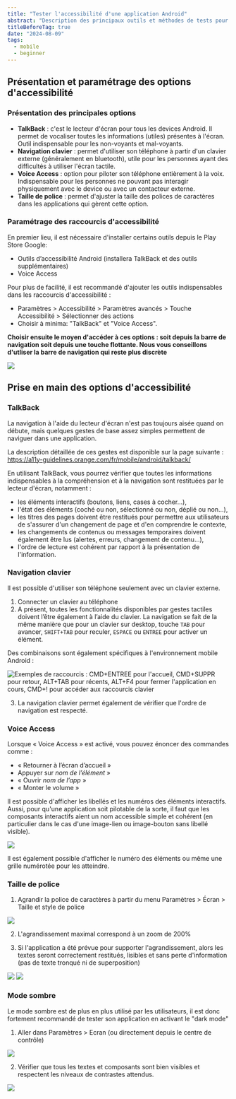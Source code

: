 ```yaml
---
title: "Tester l'accessibilité d'une application Android"
abstract: "Description des principaux outils et méthodes de tests pour évaluer rapidement l'accessibilité d'une application Android"
titleBeforeTag: true
date: "2024-08-09"
tags:
  - mobile
  - beginner
---
```


## Présentation et paramétrage des options d'accessibilité

### Présentation des principales options
- **TalkBack** : c'est le lecteur d'écran pour tous les devices Android. Il permet de vocaliser toutes les informations (utiles) présentes à l'écran. Outil indispensable pour les non-voyants et mal-voyants.
- **Navigation clavier** : permet d'utiliser son téléphone à partir d'un clavier externe (généralement en bluetooth), utile pour les personnes ayant des difficultés à utiliser l'écran tactile.
- **Voice Access** : option pour piloter son téléphone entièrement à la voix. Indispensable pour les personnes ne pouvant pas interagir physiquement avec le device ou avec un contacteur externe.
- **Taille de police** : permet d'ajuster la taille des polices de caractères dans les applications qui gèrent cette option.


### Paramétrage des raccourcis d'accessibilité
En premier lieu, il est nécessaire d'installer certains outils depuis le Play Store Google:
- Outils d’accessibilité Android (installera TalkBack et des outils supplémentaires)
- Voice Access

Pour plus de facilité, il est recommandé d'ajouter les outils indispensables dans les raccourcis d'accessibilité :
- Paramètres > Accessibilité > Paramètres avancés > Touche Accessibilité > Sélectionner des actions
- Choisir à minima: "TalkBack" et "Voice Access".

**Choisir ensuite le moyen d'accéder à ces options : soit depuis la barre de navigation soit depuis une touche flottante. Nous vous conseillons d'utliser la barre de navigation qui reste plus discrète**

  ![](https://github.com/user-attachments/assets/a6de7363-aa83-419c-a549-ed84c87bd10a)



## Prise en main des options d'accessibilité

### TalkBack
La navigation à l'aide du lecteur d'écran n'est pas toujours aisée quand on débute, mais quelques gestes de base assez simples permettent de naviguer dans une application.

La description détaillée de ces gestes est disponible sur la page suivante : https://a11y-guidelines.orange.com/fr/mobile/android/talkback/

En utilisant TalkBack, vous pourrez vérifier que toutes les informations indispensables à la compréhension et à la navigation sont restituées par le lecteur d'écran, notamment :
- les éléments interactifs (boutons, liens, cases à cocher...),
- l'état des éléments (coché ou non, sélectionné ou non, déplié ou non...),
- les titres des pages doivent être restitués pour permettre aux utilisateurs de s'assurer d'un changement de page et d'en comprendre le contexte,
- les changements de contenus ou messages temporaires doivent également être lus (alertes, erreurs, changement de contenu...),
- l'ordre de lecture est cohérent par rapport à la présentation de l'information.


### Navigation clavier
Il est possible d'utiliser son téléphone seulement avec un clavier externe.
1. Connecter un clavier au téléphone
2. A présent, toutes les fonctionnalités disponibles par gestes tactiles doivent l’être également à l’aide du clavier.
La navigation se fait de la même manière que pour un clavier sur desktop, touche ```TAB``` pour avancer, ```SHIFT+TAB``` pour reculer, ```ESPACE``` ou ```ENTREE``` pour activer un élément.

Des combinaisons sont également spécifiques à l'environnement mobile Android :

![Exemples de raccourcis : CMD+ENTREE pour l'accueil, CMD+SUPPR pour retour, ALT+TAB pour récents, ALT+F4 pour fermer l'application en cours, CMD+! pour accéder aux raccourcis clavier](https://github.com/user-attachments/assets/9d578564-c3ff-4f7b-bd73-a349d6f0cbe3)


3. La navigation clavier permet également de vérifier que l'ordre de navigation est respecté.


### Voice Access
Lorsque « Voice Access » est activé, vous pouvez énoncer des commandes comme :
- « Retourner à l’écran d’accueil »
- Appuyer sur *nom de l’élément* »
- « Ouvrir *nom de l’app* »
- « Monter le volume »

Il est possible d'afficher les libellés et les numéros des éléments interactifs. Aussi, pour qu'une application soit pilotable de la sorte, il faut que les composants interactifs aient un nom accessible simple et cohérent (en particulier dans le cas d'une image-lien ou image-bouton sans libellé visible).

![](https://github.com/user-attachments/assets/7ba3b950-435d-49a5-8df9-4420b47486d9)

Il est également possible d'afficher le numéro des éléments ou même une grille numérotée pour les atteindre.

### Taille de police
1. Agrandir la police de caractères à partir du menu Paramètres > Écran > Taille et style de police
   
  ![](https://github.com/user-attachments/assets/959c0d70-5516-4f74-a78c-9f6e0bd8e17e)

2. L'agrandissement maximal correspond à un zoom de 200%

3. Si l'application a été prévue pour supporter l'agrandissement, alors les textes seront correctement restitués, lisibles et sans perte d'information (pas de texte tronqué ni de superposition)

![](https://github.com/user-attachments/assets/7cdc7cc8-0969-4c57-b096-409dbff8a63b)  ![](https://github.com/user-attachments/assets/17375194-f66f-4515-9eb6-e20e7ec4cef5)


### Mode sombre
Le mode sombre est de plus en plus utilisé par les utilisateurs, il est donc fortement recommandé de tester son application en activant le "dark mode"

1. Aller dans Paramètres > Ecran (ou directement depuis le centre de contrôle)

  ![](https://github.com/user-attachments/assets/5230507a-7afc-4eca-a12b-2afd357c9148)

2. Vérifier que tous les textes et composants sont bien visibles et respectent les niveaux de contrastes attendus.
   
  ![](https://github.com/user-attachments/assets/0b910a56-9461-4512-8d42-9b19336b3757)
